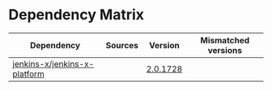# Dependency Matrix

Dependency | Sources | Version | Mismatched versions
---------- | ------- | ------- | -------------------
[jenkins-x/jenkins-x-platform](https://github.com/jenkins-x/jenkins-x-platform) |  | [2.0.1728](https://github.com/jenkins-x/jenkins-x-platform/releases/tag/v2.0.1728) | 

